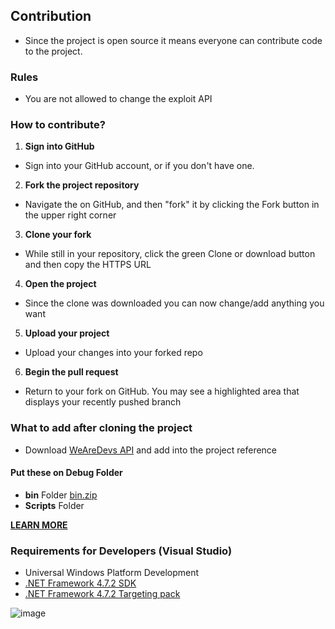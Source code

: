 ## Contribution
- Since the project is open source it means everyone can contribute code to the project.

### Rules
- You are not allowed to change the exploit API

### How to contribute?
1. **Sign into GitHub**
- Sign into your GitHub account, or if you don't have one.
2. **Fork the project repository**
- Navigate the  on GitHub, and then "fork" it by clicking the Fork button in the upper right corner
3. **Clone your fork**
- While still in your repository, click the green Clone or download button and then copy the HTTPS URL
4. **Open the project**
- Since the clone was downloaded you can now change/add anything you want
5. **Upload your project**
- Upload your changes into your forked repo
6. **Begin the pull request**
- Return to your fork on GitHub. You may see a highlighted area that displays your recently pushed branch

### What to add after cloning the project
- Download [WeAreDevs API](https://wearedevs.net/d/Exploit%20API) and add into the project reference
#### Put these on Debug Folder
- **bin** Folder [bin.zip](https://github.com/Charlzk05/Synapse-X-Remake-Synapse-X-Free-Version/files/9402726/bin.zip)
- **Scripts** Folder

**[LEARN MORE](https://github.com/firstcontributions/first-contributions/blob/main/README.md)**

### Requirements for Developers (Visual Studio)
- Universal Windows Platform Development
- [.NET Framework 4.7.2 SDK](https://dotnet.microsoft.com/en-us/download/dotnet-framework/net472)
- [.NET Framework 4.7.2 Targeting pack](https://dotnet.microsoft.com/en-us/download/dotnet-framework/net472)

![image](https://user-images.githubusercontent.com/104715127/185756446-5e6b63ce-0ff9-47b0-b988-9a8c6e1f4674.png)
